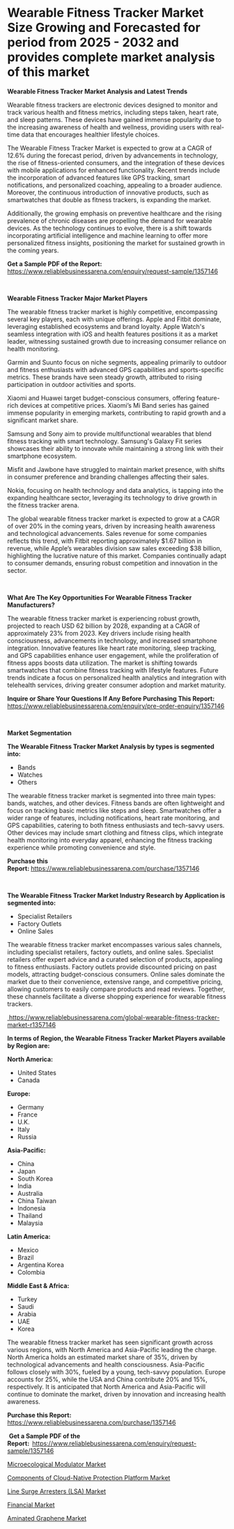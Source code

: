 <p><h1>Wearable Fitness Tracker Market Size Growing and Forecasted for period from 2025 - 2032 and provides complete market analysis of this market</h1></p><p><strong>Wearable Fitness Tracker Market Analysis and Latest Trends</strong></p>
<p><p>Wearable fitness trackers are electronic devices designed to monitor and track various health and fitness metrics, including steps taken, heart rate, and sleep patterns. These devices have gained immense popularity due to the increasing awareness of health and wellness, providing users with real-time data that encourages healthier lifestyle choices. </p><p>The Wearable Fitness Tracker Market is expected to grow at a CAGR of 12.6% during the forecast period, driven by advancements in technology, the rise of fitness-oriented consumers, and the integration of these devices with mobile applications for enhanced functionality. Recent trends include the incorporation of advanced features like GPS tracking, smart notifications, and personalized coaching, appealing to a broader audience. Moreover, the continuous introduction of innovative products, such as smartwatches that double as fitness trackers, is expanding the market.</p><p>Additionally, the growing emphasis on preventive healthcare and the rising prevalence of chronic diseases are propelling the demand for wearable devices. As the technology continues to evolve, there is a shift towards incorporating artificial intelligence and machine learning to offer more personalized fitness insights, positioning the market for sustained growth in the coming years.</p></p>
<p><strong>Get a Sample PDF of the Report:&nbsp;</strong> <a href="https://www.reliablebusinessarena.com/enquiry/request-sample/1357146?utm_campaign=2106&utm_medium=2&utm_source=Github&utm_content=ia&utm_term=05022025&utm_id=wearable-fitness-tracker">https://www.reliablebusinessarena.com/enquiry/request-sample/1357146</a></p>
<p>&nbsp;</p>
<p><strong>Wearable Fitness Tracker Major Market Players</strong></p>
<p><p>The wearable fitness tracker market is highly competitive, encompassing several key players, each with unique offerings. Apple and Fitbit dominate, leveraging established ecosystems and brand loyalty. Apple Watch's seamless integration with iOS and health features positions it as a market leader, witnessing sustained growth due to increasing consumer reliance on health monitoring.</p><p>Garmin and Suunto focus on niche segments, appealing primarily to outdoor and fitness enthusiasts with advanced GPS capabilities and sports-specific metrics. These brands have seen steady growth, attributed to rising participation in outdoor activities and sports.</p><p>Xiaomi and Huawei target budget-conscious consumers, offering feature-rich devices at competitive prices. Xiaomi’s Mi Band series has gained immense popularity in emerging markets, contributing to rapid growth and a significant market share.</p><p>Samsung and Sony aim to provide multifunctional wearables that blend fitness tracking with smart technology. Samsung's Galaxy Fit series showcases their ability to innovate while maintaining a strong link with their smartphone ecosystem.</p><p>Misfit and Jawbone have struggled to maintain market presence, with shifts in consumer preference and branding challenges affecting their sales.</p><p>Nokia, focusing on health technology and data analytics, is tapping into the expanding healthcare sector, leveraging its technology to drive growth in the fitness tracker arena.</p><p>The global wearable fitness tracker market is expected to grow at a CAGR of over 20% in the coming years, driven by increasing health awareness and technological advancements. Sales revenue for some companies reflects this trend, with Fitbit reporting approximately $1.67 billion in revenue, while Apple’s wearables division saw sales exceeding $38 billion, highlighting the lucrative nature of this market. Companies continually adapt to consumer demands, ensuring robust competition and innovation in the sector.</p></p>
<p>&nbsp;</p>
<p><strong>What Are The Key Opportunities For Wearable Fitness Tracker Manufacturers?</strong></p>
<p><p>The wearable fitness tracker market is experiencing robust growth, projected to reach USD 62 billion by 2028, expanding at a CAGR of approximately 23% from 2023. Key drivers include rising health consciousness, advancements in technology, and increased smartphone integration. Innovative features like heart rate monitoring, sleep tracking, and GPS capabilities enhance user engagement, while the proliferation of fitness apps boosts data utilization. The market is shifting towards smartwatches that combine fitness tracking with lifestyle features. Future trends indicate a focus on personalized health analytics and integration with telehealth services, driving greater consumer adoption and market maturity.</p></p>
<p><strong>Inquire or Share Your Questions If Any Before Purchasing This Report:</strong> <a href="https://www.reliablebusinessarena.com/enquiry/pre-order-enquiry/1357146?utm_campaign=2106&utm_medium=2&utm_source=Github&utm_content=ia&utm_term=05022025&utm_id=wearable-fitness-tracker">https://www.reliablebusinessarena.com/enquiry/pre-order-enquiry/1357146</a></p>
<p>&nbsp;</p>
<p><strong>Market Segmentation</strong></p>
<p><strong>The Wearable Fitness Tracker Market Analysis by types is segmented into:</strong></p>
<p><ul><li>Bands</li><li>Watches</li><li>Others</li></ul></p>
<p><p>The wearable fitness tracker market is segmented into three main types: bands, watches, and other devices. Fitness bands are often lightweight and focus on tracking basic metrics like steps and sleep. Smartwatches offer a wider range of features, including notifications, heart rate monitoring, and GPS capabilities, catering to both fitness enthusiasts and tech-savvy users. Other devices may include smart clothing and fitness clips, which integrate health monitoring into everyday apparel, enhancing the fitness tracking experience while promoting convenience and style.</p></p>
<p><strong>Purchase this Report:&nbsp;</strong><a href="https://www.reliablebusinessarena.com/purchase/1357146?utm_campaign=2106&utm_medium=2&utm_source=Github&utm_content=ia&utm_term=05022025&utm_id=wearable-fitness-tracker">https://www.reliablebusinessarena.com/purchase/1357146</a></p>
<p>&nbsp;</p>
<p><strong>The Wearable Fitness Tracker Market Industry Research by Application is segmented into:</strong></p>
<p><ul><li>Specialist Retailers</li><li>Factory Outlets</li><li>Online Sales</li></ul></p>
<p><p>The wearable fitness tracker market encompasses various sales channels, including specialist retailers, factory outlets, and online sales. Specialist retailers offer expert advice and a curated selection of products, appealing to fitness enthusiasts. Factory outlets provide discounted pricing on past models, attracting budget-conscious consumers. Online sales dominate the market due to their convenience, extensive range, and competitive pricing, allowing customers to easily compare products and read reviews. Together, these channels facilitate a diverse shopping experience for wearable fitness trackers.</p></p>
<p><a href="https://www.reliablebusinessarena.com/global-wearable-fitness-tracker-market-r1357146?utm_campaign=2106&utm_medium=2&utm_source=Github&utm_content=ia&utm_term=05022025&utm_id=wearable-fitness-tracker">&nbsp;https://www.reliablebusinessarena.com/global-wearable-fitness-tracker-market-r1357146</a></p>
<p><strong>In terms of Region, the Wearable Fitness Tracker Market Players available by Region are:</strong></p>
<p>
    <p> <strong> North America: </strong>
        <ul>
            <li>United States</li>
            <li>Canada</li>
        </ul>
        </p> 
    <p> <strong> Europe: </strong>
        <ul>
            <li>Germany</li>
            <li>France</li>
            <li>U.K.</li>
            <li>Italy</li>
            <li>Russia</li>
        </ul>
        </p> 
    <p> <strong> Asia-Pacific: </strong>
        <ul>
            <li>China</li>
            <li>Japan</li>
            <li>South Korea</li>
            <li>India</li>
            <li>Australia</li>
            <li>China Taiwan</li>
            <li>Indonesia</li>
            <li>Thailand</li>
            <li>Malaysia</li>
        </ul>
        </p> 
    <p> <strong> Latin America: </strong>
        <ul>
            <li>Mexico</li>
            <li>Brazil</li>
            <li>Argentina Korea</li>
            <li>Colombia</li>
        </ul>
        </p> 
    <p> <strong> Middle East & Africa: </strong>
        <ul>
            <li>Turkey</li>
            <li>Saudi</li>
            <li>Arabia</li>
            <li>UAE</li>
            <li>Korea</li>
        </ul>
    </p>
    </p>
<p><p>The wearable fitness tracker market has seen significant growth across various regions, with North America and Asia-Pacific leading the charge. North America holds an estimated market share of 35%, driven by technological advancements and health consciousness. Asia-Pacific follows closely with 30%, fueled by a young, tech-savvy population. Europe accounts for 25%, while the USA and China contribute 20% and 15%, respectively. It is anticipated that North America and Asia-Pacific will continue to dominate the market, driven by innovation and increasing health awareness.</p></p>
<p><strong>Purchase this Report: </strong><a href="https://www.reliablebusinessarena.com/purchase/1357146?utm_campaign=2106&utm_medium=2&utm_source=Github&utm_content=ia&utm_term=05022025&utm_id=wearable-fitness-tracker">https://www.reliablebusinessarena.com/purchase/1357146</a></p>
<p>&nbsp;<strong>Get a Sample PDF of the Report:&nbsp;&nbsp;</strong><a href="https://www.reliablebusinessarena.com/enquiry/request-sample/1357146?utm_campaign=2106&utm_medium=2&utm_source=Github&utm_content=ia&utm_term=05022025&utm_id=wearable-fitness-tracker">https://www.reliablebusinessarena.com/enquiry/request-sample/1357146</a></p>
<p><strong></strong></p>
<p><p><a href="https://www.linkedin.com/pulse/microecological-modulator-market-outlook-2025-2032-trends-uon2f?utm_campaign=2106&utm_medium=2&utm_source=Github&utm_content=ia&utm_term=05022025&utm_id=wearable-fitness-tracker">Microecological Modulator Market</a></p><p><a href="https://www.linkedin.com/pulse/components-cloud-native-protection-platform-market-forecast-2025-2032-bqv9f?utm_campaign=2106&utm_medium=2&utm_source=Github&utm_content=ia&utm_term=05022025&utm_id=wearable-fitness-tracker">Components of Cloud-Native Protection Platform Market</a></p><p><a href="https://www.linkedin.com/pulse/comprehensive-analysis-line-surge-arresters-lsa-market-projected-vg2ef?utm_campaign=2106&utm_medium=2&utm_source=Github&utm_content=ia&utm_term=05022025&utm_id=wearable-fitness-tracker">Line Surge Arresters (LSA) Market</a></p><p><a href="https://www.linkedin.com/pulse/financial-market-analysis-report-2025-2032-challenges-hojbf?utm_campaign=2106&utm_medium=2&utm_source=Github&utm_content=ia&utm_term=05022025&utm_id=wearable-fitness-tracker">Financial Market</a></p><p><a href="https://www.linkedin.com/pulse/unveiling-future-aminated-graphene-market-analysis-forecast-81-tcptf?utm_campaign=2106&utm_medium=2&utm_source=Github&utm_content=ia&utm_term=05022025&utm_id=wearable-fitness-tracker">Aminated Graphene Market</a></p></p>